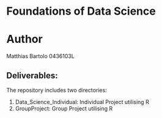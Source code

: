 # Foundations of Data Science
 
# Author
Matthias Bartolo 0436103L

## Deliverables:
The repository includes two directories:<br />
1. Data_Science_Individual: Individual Project utilising R
2. GroupProject: Group Project  utilising R